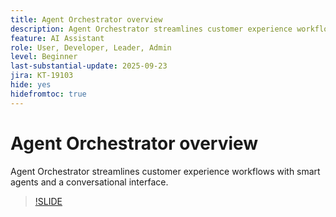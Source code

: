 ```yaml
---
title: Agent Orchestrator overview
description: Agent Orchestrator streamlines customer experience workflows with smart agents and a conversational interface.
feature: AI Assistant
role: User, Developer, Leader, Admin
level: Beginner
last-substantial-update: 2025-09-23
jira: KT-19103
hide: yes
hidefromtoc: true
---
```

# Agent Orchestrator overview

Agent Orchestrator streamlines customer experience workflows with smart agents and a conversational interface.

<!-- For more information, see the [AI Assistant UI guide](https://experienceleague.adobe.com/en/docs/experience-platform/ai-assistant/ui-guide#use-discoverability).-->

>[!SLIDE](agent-orchestrator-overview)
